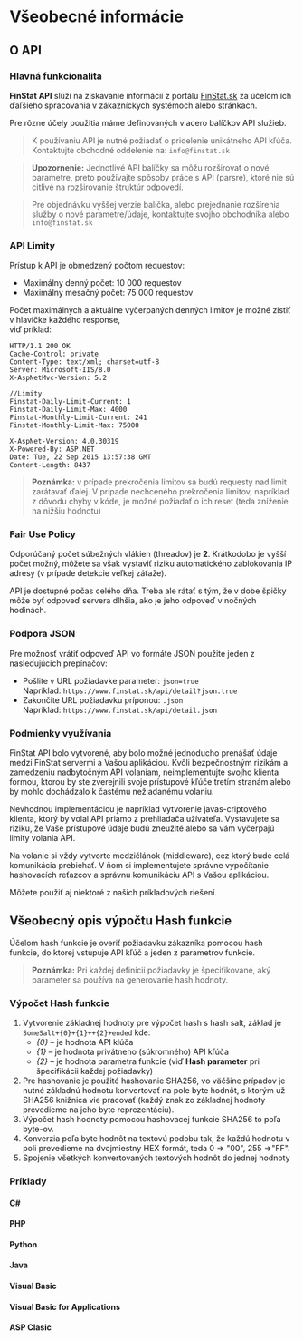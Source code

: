 # Všeobecné informácie
## O API
### Hlavná funkcionalita 
**FinStat API** slúži na získavanie informácií z portálu [FinStat.sk](https://www.finstat.sk) 
za účelom ích ďaľšieho spracovania v zákazníckych systémoch alebo stránkach.

Pre rôzne účely použitia máme definovaných viacero balíčkov API služieb.

> K používaniu API je nutné požiadať o pridelenie unikátneho API kľúča.<br />Kontaktujte obchodné 
oddelenie na: ```info@finstat.sk```

> **Upozornenie:** Jednotlivé API balíčky sa môžu rozširovať o nové parametre, preto používajte 
spôsoby práce s API (parsre), ktoré nie sú citlivé na rozširovanie štruktúr odpovedí.

> Pre objednávku vyššej verzie balíčka, alebo prejednanie rozšírenia služby o nové 
parametre/údaje, kontaktujte svojho obchodníka alebo ```info@finstat.sk```


### API Limity
Prístup k API je obmedzený počtom requestov:
- Maximálny denný počet: 10 000 requestov
- Maximálny mesačný počet: 75 000 requestov

Počet maximálnych a aktuálne vyčerpaných denných limitov je možné zistiť v hlavičke každého 
response,<br />viď príklad:

``` http
HTTP/1.1 200 OK
Cache-Control: private
Content-Type: text/xml; charset=utf-8
Server: Microsoft-IIS/8.0
X-AspNetMvc-Version: 5.2

//Limity
Finstat-Daily-Limit-Current: 1
Finstat-Daily-Limit-Max: 4000
Finstat-Monthly-Limit-Current: 241
Finstat-Monthly-Limit-Max: 75000

X-AspNet-Version: 4.0.30319
X-Powered-By: ASP.NET
Date: Tue, 22 Sep 2015 13:57:38 GMT
Content-Length: 8437
```

> **Poznámka:** v prípade prekročenia limitov sa budú requesty nad limit zarátavať ďalej. 
V prípade nechceného prekročenia limitov, napríklad z dôvodu chyby v kóde, je možné požiadať 
o ich reset (teda zníženie na nižšiu hodnotu)

### Fair Use Policy
Odporúčaný počet súbežných vlákien (threadov) je **2**. Krátkodobo je vyšší počet možný, môžete 
sa však vystaviť riziku automatického zablokovania IP adresy (v prípade detekcie veľkej záťaže).

API je dostupné počas celého dňa. Treba ale rátať s tým, že v dobe špičky môže byť odpoveď 
servera dlhšia, ako je jeho odpoveď v nočných hodinách.
### Podpora JSON

Pre možnosť vrátiť odpoveď API vo formáte JSON použite jeden z nasledujúcich prepínačov:
- Pošlite v URL požiadavke parameter: ```json=true``` 
<br />Napríklad: ```https://www.finstat.sk/api/detail?json.true```
- Zakončite URL požiadavku príponou: ```.json```
<br />Napríklad: ```https://www.finstat.sk/api/detail.json```

### Podmienky využívania
FinStat API bolo vytvorené, aby bolo možné jednoducho prenášať údaje medzi FinStat servermi 
a Vašou aplikáciou. Kvôli bezpečnostným rizikám a zamedzeniu nadbytočným API volaniam, 
neimplementujte svojho klienta formou, ktorou by ste zverejnili svoje prístupové kľúče tretím 
stranám alebo by mohlo dochádzalo k častému nežiadanému volaniu. 

Nevhodnou implementáciou je napríklad vytvorenie javas-criptového klienta, ktorý by volal API 
priamo z prehliadača užívateľa. Vystavujete sa riziku, že Vaše prístupové údaje budú zneužité 
alebo sa vám vyčerpajú limity volania API.

Na volanie si vždy vytvorte medzičlánok (middleware), cez ktorý bude celá komunikácia 
prebiehať. V ňom si implementujete správne vypočítanie hashovacích reťazcov a správnu 
komunikáciu API s Vašou aplikáciou.

Môžete použiť aj niektoré z našich príkladových riešení.

## Všeobecný opis výpočtu Hash funkcie
Účelom hash funkcie je overiť požiadavku zákazníka pomocou hash funkcie, do ktorej vstupuje 
API kľúč a jeden z parametrov funkcie. 
> **Poznámka:** Pri každej definícii požiadavky je špecifikované, aký parameter sa používa na 
generovanie hash hodnoty.

### Výpočet Hash funkcie
1. Vytvorenie základnej hodnoty pre výpočet hash s hash salt, 
základ je `SomeSalt+{0}+{1}++{2}+ended` kde:
    - *{0}* – je hodnota API klúča
    - *{1}* – je hodnota privátneho (súkromného) API kľúča
    - *{2}* – je hodnota parametra funkcie (viď **Hash parameter** pri špecifikácii každej 
požiadavky)
2. Pre hashovanie je použité hashovanie SHA256, vo väčšine prípadov je nutné základnú 
hodnotu konvertovať na pole byte hodnôt, s ktorým už SHA256 knižnica vie pracovať 
(každý znak zo základnej hodnoty prevedieme na jeho byte reprezentáciu).
3. Výpočet hash hodnoty pomocou hashovacej funkcie SHA256 to poľa byte-ov.
4. Konverzia poľa byte hodnôt na textovú podobu tak, že každú hodnotu v poli prevedieme 
na dvojmiestny HEX formát, teda 0 => "00", 255 =>"FF".
5. Spojenie všetkých konvertovaných textových hodnôt do jednej hodnoty

### Príklady
#### C#
[](../../common/code/csharp.md ':include')
#### PHP
[](../../common/code/php.md ':include')
#### Python
[](../../common/code/python.md ':include')
#### Java
[](../../common/code/java.md ':include')
#### Visual Basic
[](../../common/code/vbasic.md ':include')
#### Visual Basic for Applications
[](../../common/code/vba.md ':include')
#### ASP Clasic
[](../../common/code/aspclasic.md ':include')

